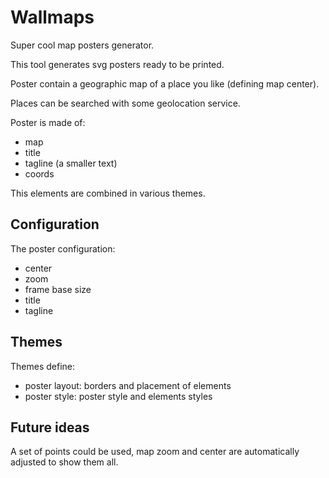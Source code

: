 # Wallmaps

Super cool map posters generator.

This tool generates svg posters ready to be printed.

Poster contain a geographic map of a place you like (defining map center).

Places can be searched with some geolocation service.

Poster is made of:

- map
- title
- tagline (a smaller text)
- coords

This elements are combined in various themes.

## Configuration

The poster configuration:

- center
- zoom
- frame base size
- title
- tagline


## Themes

Themes define:

- poster layout: borders and placement of elements
- poster style: poster style and elements styles


## Future ideas

A set of points could be used, map zoom and center are automatically adjusted to show them all.
